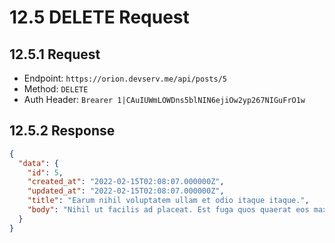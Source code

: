 # 12.5 DELETE Request

## 12.5.1 Request

- Endpoint: `https://orion.devserv.me/api/posts/5`
- Method: `DELETE`
- Auth Header: `Brearer 1|CAuIUWmLOWDns5blNIN6ejiOw2yp267NIGuFrO1w`

## 12.5.2 Response

```json
{
  "data": {
    "id": 5,
    "created_at": "2022-02-15T02:08:07.000000Z",
    "updated_at": "2022-02-15T02:08:07.000000Z",
    "title": "Earum nihil voluptatem ullam et odio itaque itaque.",
    "body": "Nihil ut facilis ad placeat. Est fuga quos quaerat eos maxime voluptatem. Officia in et facere aut id beatae. Et nemo sunt nemo."
  }
}
```
